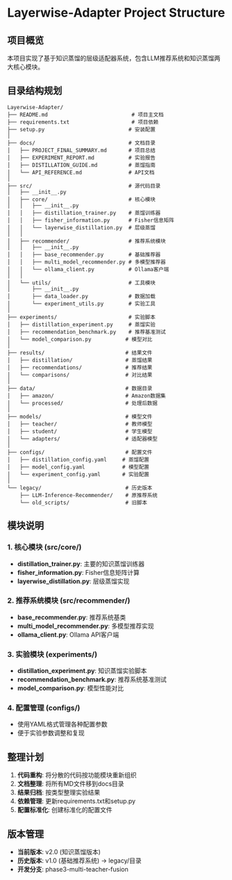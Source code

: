 # Layerwise-Adapter Project Structure

## 项目概览
本项目实现了基于知识蒸馏的层级适配器系统，包含LLM推荐系统和知识蒸馏两大核心模块。

## 目录结构规划

```
Layerwise-Adapter/
├── README.md                           # 项目主文档
├── requirements.txt                    # 项目依赖
├── setup.py                           # 安装配置
│
├── docs/                              # 文档目录
│   ├── PROJECT_FINAL_SUMMARY.md       # 项目总结
│   ├── EXPERIMENT_REPORT.md           # 实验报告
│   ├── DISTILLATION_GUIDE.md          # 蒸馏指南
│   └── API_REFERENCE.md               # API文档
│
├── src/                               # 源代码目录
│   ├── __init__.py
│   ├── core/                          # 核心模块
│   │   ├── __init__.py
│   │   ├── distillation_trainer.py    # 蒸馏训练器
│   │   ├── fisher_information.py      # Fisher信息矩阵
│   │   └── layerwise_distillation.py  # 层级蒸馏
│   │
│   ├── recommender/                   # 推荐系统模块
│   │   ├── __init__.py
│   │   ├── base_recommender.py        # 基础推荐器
│   │   ├── multi_model_recommender.py # 多模型推荐器
│   │   └── ollama_client.py           # Ollama客户端
│   │
│   └── utils/                         # 工具模块
│       ├── __init__.py
│       ├── data_loader.py             # 数据加载
│       └── experiment_utils.py        # 实验工具
│
├── experiments/                       # 实验脚本
│   ├── distillation_experiment.py     # 蒸馏实验
│   ├── recommendation_benchmark.py    # 推荐基准测试
│   └── model_comparison.py           # 模型对比
│
├── results/                          # 结果文件
│   ├── distillation/                 # 蒸馏结果
│   ├── recommendations/              # 推荐结果
│   └── comparisons/                  # 对比结果
│
├── data/                             # 数据目录
│   ├── amazon/                       # Amazon数据集
│   └── processed/                    # 处理后数据
│
├── models/                           # 模型文件
│   ├── teacher/                      # 教师模型
│   ├── student/                      # 学生模型
│   └── adapters/                     # 适配器模型
│
├── configs/                          # 配置文件
│   ├── distillation_config.yaml     # 蒸馏配置
│   ├── model_config.yaml            # 模型配置
│   └── experiment_config.yaml       # 实验配置
│
└── legacy/                           # 历史版本
    ├── LLM-Inference-Recommender/    # 原推荐系统
    └── old_scripts/                  # 旧脚本
```

## 模块说明

### 1. 核心模块 (src/core/)
- **distillation_trainer.py**: 主要的知识蒸馏训练器
- **fisher_information.py**: Fisher信息矩阵计算
- **layerwise_distillation.py**: 层级蒸馏实现

### 2. 推荐系统模块 (src/recommender/)
- **base_recommender.py**: 推荐系统基类
- **multi_model_recommender.py**: 多模型推荐实现
- **ollama_client.py**: Ollama API客户端

### 3. 实验模块 (experiments/)
- **distillation_experiment.py**: 知识蒸馏实验脚本
- **recommendation_benchmark.py**: 推荐系统基准测试
- **model_comparison.py**: 模型性能对比

### 4. 配置管理 (configs/)
- 使用YAML格式管理各种配置参数
- 便于实验参数调整和复现

## 整理计划

1. **代码重构**: 将分散的代码按功能模块重新组织
2. **文档整理**: 将所有MD文件移到docs目录
3. **结果归档**: 按类型整理实验结果
4. **依赖管理**: 更新requirements.txt和setup.py
5. **配置标准化**: 创建标准化的配置文件

## 版本管理

- **当前版本**: v2.0 (知识蒸馏版本)
- **历史版本**: v1.0 (基础推荐系统) -> legacy/目录
- **开发分支**: phase3-multi-teacher-fusion
